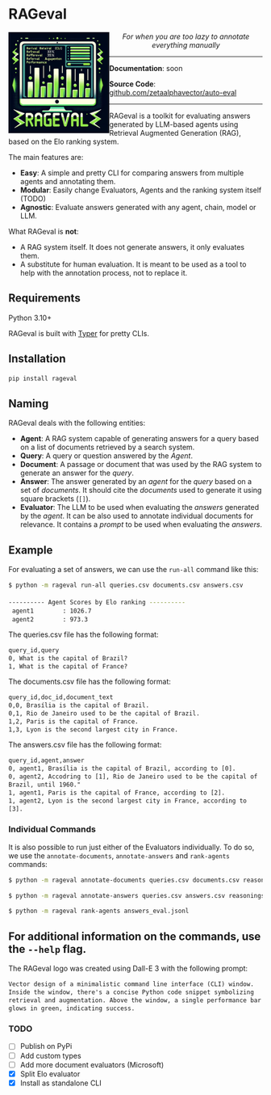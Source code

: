 # RAGeval


<img  align="left" src="RAGEval_logo_DallE.png" width="200">
<p  align="center" ><em> For when you are too lazy to annotate everything manually</em></p>


---

**Documentation**: soon

**Source Code**: [github.com/zetaalphavector/auto-eval](github.com/zetaalphavector/auto-eval)

---

RAGeval is a toolkit for evaluating answers generated by LLM-based agents using Retrieval Augmented Generation (RAG), based on the Elo ranking system.


The main features are:

- **Easy**: A simple and pretty CLI for comparing answers from multiple agents and annotating them.
- **Modular**: Easily change Evaluators, Agents and the ranking system itself (TODO)
- **Agnostic**: Evaluate answers generated with any agent, chain, model or LLM.

What RAGeval is **not**:

- A RAG system itself. It does not generate answers, it only evaluates them.
- A substitute for human evaluation. It is meant to be used as a tool to help with the annotation process, not to replace it.

## Requirements

Python 3.10+

RAGeval is built with [Typer](https://github.com/tiangolo/typer) for pretty CLIs.

## Installation

```bash
pip install rageval
```

## Naming

RAGeval deals with the following entities:

- **Agent**: A RAG system capable of generating answers for a query based on a list of documents retrieved by a search system.
- **Query**: A query or question answered by the *Agent*.
- **Document**: A passage or document that was used by the RAG system to generate an answer for the *query*.
- **Answer**: The answer generated by an *agent* for the *query* based on a set of *documents*. It should cite the *documents* used to generate it using square brackets (`[]`).
- **Evaluator**: The LLM to be used when evaluating the *answers* generated by the *agent*. It can be also used to annotate individual documents for relevance. It contains a *prompt* to be used when evaluating the *answers*.

## Example

For evaluating a set of answers, we can use the `run-all` command like this:
```bash
$ python -m rageval run-all queries.csv documents.csv answers.csv

---------- Agent Scores by Elo ranking ----------
 agent1        : 1026.7
 agent2        : 973.3
```

The queries.csv file has the following format:
```csv
query_id,query
0, What is the capital of Brazil?
1, What is the capital of France?
```
The documents.csv file has the following format:
```csv
query_id,doc_id,document_text
0,0, Brasília is the capital of Brazil.
0,1, Rio de Janeiro used to be the capital of Brazil.
1,2, Paris is the capital of France.
1,3, Lyon is the second largest city in France.
```

The answers.csv file has the following format:
```csv
query_id,agent,answer
0, agent1, Brasília is the capital of Brazil, according to [0].
0, agent2, Accodring to [1], Rio de Janeiro used to be the capital of Brazil, until 1960."
1, agent1, Paris is the capital of France, according to [2].
1, agent2, Lyon is the second largest city in France, according to [3].
```


### Individual Commands
It is also possible to run just either of the Evaluators individually. To do so, we use the `annotate-documents`, `annotate-answers` and `rank-agents` commands:

```bash
$ python -m rageval annotate-documents queries.csv documents.csv reasoner reasonings.csv 
```

```bash
$ python -m rageval annotate-answers queries.csv answers.csv reasonings.csv answers_eval.jsonl
```

```bash
$ python -m rageval rank-agents answers_eval.jsonl 
```

For additional information on the commands, use the `--help` flag.
---
The RAGeval logo was created using Dall-E 3 with the following prompt:
```
Vector design of a minimalistic command line interface (CLI) window. Inside the window, there's a concise Python code snippet symbolizing retrieval and augmentation. Above the window, a single performance bar glows in green, indicating success.

```
### TODO
- [ ] Publish on PyPi
- [ ] Add custom types
- [ ] Add more document evaluators (Microsoft)
- [x] Split Elo evaluator
- [x] Install as standalone CLI
